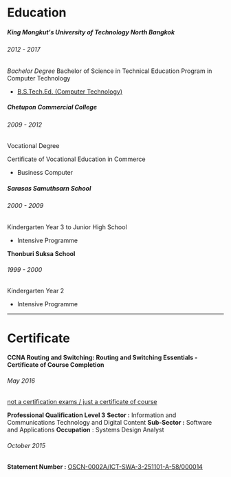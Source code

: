 
# Education
##### **King Mongkut's University of Technology North Bangkok**

###### 2012 - 2017

*Bachelor Degree* 
Bachelor of Science in Technical Education Program in Computer Technology 
- [B.S.Tech.Ed. (Computer Technology)](http://www.alumnicenter.kmutnb.ac.th/alumni?sub_department=&department=&degree=&year_start=&year_end=&keyword=%E0%B8%8A%E0%B8%B1%E0%B8%A2%E0%B8%81%E0%B8%B8%E0%B8%A5+%E0%B8%81%E0%B8%B2%E0%B8%8D%E0%B8%88%E0%B8%99%E0%B9%82%E0%B8%A0%E0%B8%84%E0%B8%B4%E0%B8%99)



##### **Chetupon Commercial College**

###### 2009 - 2012

Vocational Degree

Certificate of Vocational Education in Commerce  
- Business Computer



##### **Sarasas Samuthsarn School**

###### 2000 - 2009

Kindergarten Year 3 to Junior High School

- Intensive Programme



**Thonburi Suksa School**

###### 1999 - 2000

Kindergarten Year 2

- Intensive Programme
----------

# Certificate
 **CCNA Routing and Switching: Routing and Switching Essentials - Certificate of Course Completion**
###### May 2016
[not a certification exams / just a certificate of course](https://drive.google.com/file/d/0BxIrxHorHE_raW9YQVVvNGxjc0k/view)



**Professional Qualification Level 3**
**Sector :** Information and Communications Technology and Digital Content
**Sub-Sector :** Software and Applications
**Occupation** : Systems Design Analyst

###### October 2015
 
**Statement Number :** [OSCN-0002A/ICT-SWA-3-251101-A-58/000014](https://drive.google.com/file/d/0B4zopZMyTzWsQklvdnJtWWpUODA/view)  
